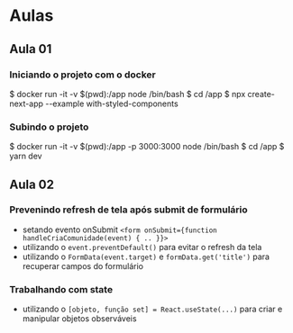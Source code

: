 # Aulas

## Aula 01

### Iniciando o projeto com o docker
$ docker run -it -v $(pwd):/app node /bin/bash 
$ cd /app
$ npx create-next-app --example with-styled-components

### Subindo o projeto
$ docker run -it -v $(pwd):/app -p 3000:3000 node /bin/bash 
$ cd /app
$ yarn dev

## Aula 02

### Prevenindo refresh de tela após submit de formulário
  * setando evento onSubmit `<form onSubmit={function handleCriaComunidade(event) { .. }}>`
  * utilizando o `event.preventDefault()` para evitar o refresh da tela
  * utilizando o `FormData(event.target)` e `formData.get('title')` para recuperar campos do formulário
  
### Trabalhando com state
  * utilizando o `[objeto, função set] = React.useState(...)` para criar e manipular objetos observáveis

